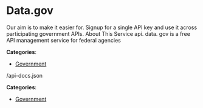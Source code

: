 # Data.gov


Our aim is to make it easier for. Signup for a single API key and use it across participating government APIs. About This Service api. data. gov is a free API management service for federal agencies



**Categories**:
- [Government](https://github.com/apis-list/apis-list#government)



/api-docs.json


**Categories**:
- [Government](https://github.com/apis-list/apis-list#government)



